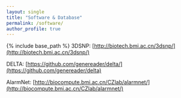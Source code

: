 ```yaml
---
layout: single
title: "Software & Database"
permalink: /software/
author_profile: true
---
```


{% include base_path %}
3DSNP: [http://biotech.bmi.ac.cn/3dsnp/](http://biotech.bmi.ac.cn/3dsnp/)

DELTA: [https://github.com/genereader/delta/](https://github.com/genereader/delta)

AlarmNet: [http://biocompute.bmi.ac.cn/CZlab/alarmnet/](http://biocompute.bmi.ac.cn/CZlab/alarmnet/)
